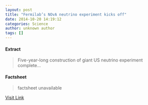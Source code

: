 ```yaml
---
layout: post
title: "Fermilab’s NOvA neutrino experiment kicks off"
date: 2014-10-20 14:19:12
categories: Science
author: unknown author
tags: []
---
```



#### Extract
>Five-year-long construction of giant US neutrino experiment complete...

#### Factsheet
>factsheet unavailable

[Visit Link](http://feedproxy.google.com/~r/PhysicsWorld/~3/nHANUH7NJWs/fermilabs-nova-neutrino-experiment-kicks-off)


